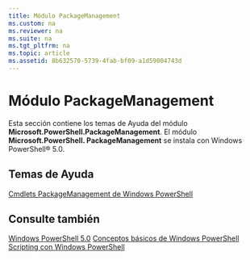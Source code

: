 ```yaml
---
title: Módulo PackageManagement
ms.custom: na
ms.reviewer: na
ms.suite: na
ms.tgt_pltfrm: na
ms.topic: article
ms.assetid: 8b632570-5739-4fab-bf09-a1d59004743d
---
```

# Módulo PackageManagement
Esta sección contiene los temas de Ayuda del módulo **Microsoft.PowerShell.PackageManagement**. El módulo **Microsoft.PowerShell. PackageManagement** se instala con Windows PowerShell® 5.0.

## Temas de Ayuda
[Cmdlets PackageManagement de Windows PowerShell](http://technet.microsoft.com/library/dn890706(v=wps.640).aspx)

## Consulte también
[Windows PowerShell 5.0](Windows-PowerShell-5.0.md)
[Conceptos básicos de Windows PowerShell](https://technet.microsoft.com/en-us/library/4b75f1e4-f327-48f3-92ab-bf5435094d41)
[Scripting con Windows PowerShell](../../getting-started/fundamental/Scripting-with-Windows-PowerShell.md)



<!--HONumber=May16_HO2-->


